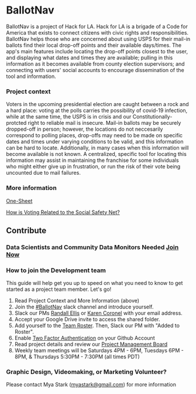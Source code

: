 # BallotNav

BallotNav is a project of Hack for LA. Hack for LA is a brigade of a Code for America that exists to connect citizens with civic rights and responsibilities. BallotNav helps those who are concerned about using USPS for their mail-in ballots find their local drop-off points and their available days/times. The app's main features include locating the drop-off points closest to the user, and displaying what dates and times they are available; pulling in this information as it becomes available from county election supervisors; and connecting with users' social accounts to encourage dissemination of the tool and information.

### Project context

Voters in the upcoming presidential election are caught between a rock and a hard place: voting at the polls carries the possibility of covid-19 infection, while at the same time, the USPS is in crisis and our Constitutionally-protcted right to reliable mail is insecure. Mail-in ballots may be securely dropped-off in person; however, the locations do not neccesarily correspond to polling places, drop-offs may need to be made on specific dates and times under varying conditions to be valid, and this information can be hard to locate. Additionally, in many cases when this information will become available is not known. A centralized, specific tool for locating this information may assist in maintaining the franchise for some individuals who might either give up in frustration, or run the risk of their vote being uncounted due to mail failures.

### More information

[One-Sheet](https://docs.google.com/document/d/15tMTwUnPnfAeN1C4KP4mvGWaiz3IfkktTY4drKFa8eo/edit?usp=sharing)

[How is Voting Related to the Social Safety Net?](https://docs.google.com/document/d/1REg7WOP-c_qfrR5dA3rDw-G3BxW2Wd6U7Ys5dh1TJS8/edit?usp=sharing)


## Contribute 
### Data Scientists and Community Data Monitors Needed [Join Now](https://docs.google.com/document/d/1gsvoKcn3j9CaJbzxkc52ONB0HudmEq-QgV8Xps2If1g/edit?ts=5f5c3186#)

### How to join the Development team 

This guide will help get you up to speed on what you need to know to get started as a project team member. Let's go!

1. Read Project Context and More Information (above)
2. Join the [#BallotNav](https://hackforla.slack.com/archives/C0191KE1XB7) slack channel and introduce yourself.
3. Slack our PMs [Randall Ellis](https://hackforla.slack.com/team/U018TL37XJ6) or [Karen Coronel](https://hackforla.slack.com/team/U010KUGJATC) with your email address.
4. Accept your Google Drive invite to access the shared folder.
5. Add yourself to the [Team Roster](https://docs.google.com/spreadsheets/d/1_zTNuX9w8KB3OG4IExw7ZzkpzVW-TSPMSUJUswlZowc/edit). Then, Slack our PM with "Added to Roster".
6. Enable [Two Factor Authentication](https://www.hackforla.org/guide-pages/2FA.html) on your Github Account
7. Read project details and review our [Project Management Board](https://github.com/hackforla/ballotnav/projects/1)
8. Weekly team meetings will be Saturdays 4PM - 6PM, Tuesdays 6PM - 8PM, & Thursdays 5:30PM - 7:30PM (all times PDT)

### Graphic Design, Videomaking, or Marketing Volunteer?

Please contact Mya Stark (myastark@gmail.com) for more information

